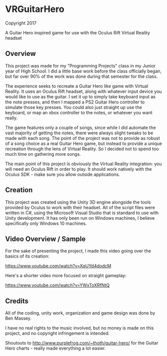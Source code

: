 # VRGuitarHero

Copyright 2017

A Guitar Hero inspired game for use with the Oculus Rift Virtual Reality headset

## Overview

This project was made for my "Programming Projects" class in my Junior year of High School. I did a little base work before the class officially began, but far over 90% of the work was done during that semester for the class.

The experience seeks to recreate a Guitar Hero like game with Virtual Reality. It uses an Oculus Rift headset, along with whatever input device you would like to use as the guitar. I set it up to simply take keyboard input as the note presses, and then I mapped a PS2 Guitar Hero controller to simulate those key presses. You could also just straight up use the keyboard, or map an xbox controller to the notes, or whatever you want really.

The game features only a couple of songs, since while I did automate the vast majority of getting the notes, there were always slight tweaks to be made with each song. The point of the project was not to provide as robust of a song choice as a real Guitar Hero game, but instead to provide a unique recreation through the lens of Virtual Reality. So I decided not to spend too much time on gathering more songs.

The main point of this project is obviously the Virtual Reality integration: you will need an Oculus Rift in order to play. It should work natively with the Oculus SDK - make sure you allow outside applications.

## Creation

This project was created using the Unity 3D engine alongside the tools provided by Oculus to work with their headset. All of the script files were written in C#, using the  Microsoft Visual Studio that is standard to use with Unity development. It has only been run on Windows machines, I believe specifically only Windows 10 machines.

## Video Overview / Sample

For the sake of presenting the project, I made this video going over the basics of its creation:

https://www.youtube.com/watch?v=XqUYd4dodcM

Here's a shorter video more focused on straight gameplay:

https://www.youtube.com/watch?v=YWxToXRfNtQ

## Credits

All of the coding, unity work, organization and game design was done by Ben Massey.

I have no real rights to the music involved, but no money is made on this project, and no copyright infringement is intended.

Shoutouts to http://www.purplefrog.com/~thoth/guitar-hero/ for the Guitar Hero charts - really made everything a lot easier.